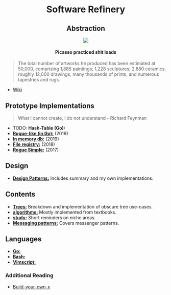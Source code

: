 <h1 align="center">
    Software Refinery
</h1>

<h2 align="center">
    Abstraction
</h2>

<p align="center">
    <img src=http://www.artyfactory.com/art_appreciation/animals_in_art/pablo_picasso/picasso_bulls.jpg>
</p>

<h4 align="center">
    Picasso practiced shit loads
</h4>

>The total number of artworks he produced has been estimated at 50,000, comprising 1,885 paintings; 1,228 sculptures; 2,880 ceramics, roughly 12,000 drawings, many thousands of prints, and numerous tapestries and rugs.

- [Wiki](https://en.wikipedia.org/wiki/Pablo_Picasso#Style_and_technique)

## Prototype Implementations

>What I cannot create, I do not understand - Richard Feynman

- TODO: **Hash-Table (Go):**
- [**Rogue-like (in Go):**](https://github.com/foxyblue/gogue) (2019)
- [**In memory db:**](https://github.com/foxyblue/inmemdb) (2019)
- [**File registry:**](https://github.com/foxyblue/scap-registry) (2018)
- [**Rogue Simple:**](https://github.com/foxyblue/Rogue_simple) (2017)

## Design

- [**Design Patterns:**](https://github.com/foxyblue/DesignPatterns) Includes summary and my own implementations.

## Contents

- [**Trees:**](./Trees/) Breakdown and implementation of obscure tree use-cases.
- [**algorithms:**](./algorithms/) Mostly implemented from textbooks.
- [**study:**](./study/) Short reminders on niche areas.
- [**Messaging patterns:**](./rabbitMQ-tutorial/) Covers messenger patterns.

## Languages

- [**Go:**](./go/)
- [**Bash:**](./bash/)
- [**Vimscript:**](./vimscript/)

### Additional Reading

- [Build-your-own-x](https://github.com/danistefanovic/build-your-own-x)
